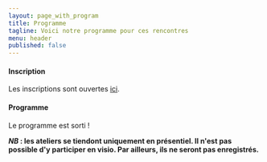 ```yaml
---
layout: page_with_program
title: Programme
tagline: Voici notre programme pour ces rencontres
menu: header
published: false
---
```


#### Inscription

Les inscriptions sont ouvertes [ici](/z25_inscription.html).

#### Programme

Le programme est sorti !

**_NB_ : les ateliers se tiendont uniquement en présentiel. Il n'est pas possible d'y participer en visio. Par ailleurs, ils ne seront pas enregistrés.** 
